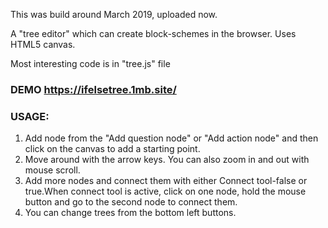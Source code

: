 This was build around March 2019, uploaded now.

A "tree editor" which can create block-schemes in the browser. Uses HTML5 canvas.

Most interesting code is in "tree.js" file
### DEMO https://ifelsetree.1mb.site/

### USAGE:
1. Add node from the "Add question node" or "Add action node" and then click on the canvas to add a starting point.
2. Move around with the arrow keys. You can also zoom in and out with mouse scroll.
3. Add more nodes and connect them with either Connect tool-false or true.When connect tool is active, click on one node, hold the mouse button and go to the second node to connect them.
4. You can change trees from the bottom left buttons.

